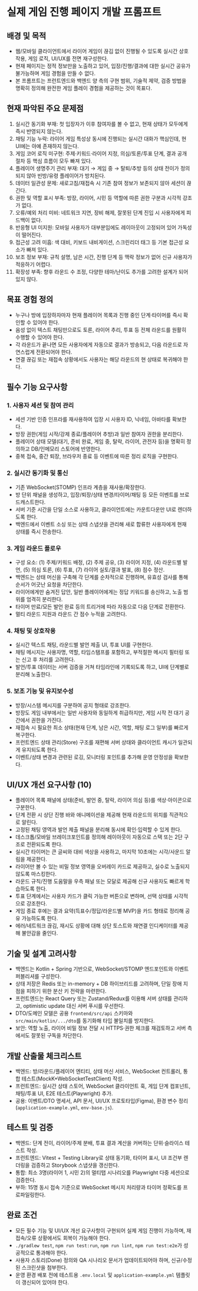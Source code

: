# 실제 게임 진행 페이지 개발 프롬프트

## 배경 및 목적
- 웹/모바일 클라이언트에서 라이어 게임이 끊김 없이 진행될 수 있도록 실시간 상호작용, 게임 로직, UI/UX를 전면 재구성한다.
- 현재 페이지는 정적 정보만을 노출하고 있어, 입장/진행/결과에 대한 실시간 공유가 불가능하며 게임 경험을 만들 수 없다.
- 본 프롬프트는 프런트엔드와 백엔드 양 측의 구현 범위, 기술적 제약, 검증 방법을 명확히 정의해 완전한 게임 플레이 경험을 제공하는 것이 목표다.

## 현재 파악된 주요 문제점
1. 실시간 동기화 부재: 첫 입장자가 이후 참여자를 볼 수 없고, 현재 상태가 모두에게 즉시 반영되지 않는다.
2. 채팅 기능 누락: 라이어 게임 특성상 동시에 진행되는 실시간 대화가 핵심인데, 현 UI에는 아예 존재하지 않는다.
3. 게임 코어 로직 미구현: 주제·키워드·라이어 지정, 의심/토론/투표 단계, 결과 공개 절차 등 핵심 흐름이 모두 빠져 있다.
4. 플레이어 생명주기 관리 부재: 대기 → 게임 중 → 탈퇴/추방 등의 상태 전이가 정의되지 않아 빈방/유령 플레이어가 방치된다.
5. 데이터 일관성 문제: 새로고침/재접속 시 기존 참여 정보가 보존되지 않아 세션이 끊긴다.
6. 권한 및 역할 표시 부족: 방장, 라이어, 시민 등 역할에 따른 권한 구분과 시각적 강조가 없다.
7. 오류/예외 처리 미비: 네트워크 지연, 장비 해제, 잘못된 단계 진입 시 사용자에게 피드백이 없다.
8. 반응형 UI 미지원: 모바일 사용자가 대부분임에도 레이아웃이 고정되어 있어 가독성이 떨어진다.
9. 접근성 고려 미흡: 색 대비, 키보드 내비게이션, 스크린리더 태그 등 기본 접근성 요소가 빠져 있다.
10. 보조 정보 부재: 규칙 설명, 남은 시간, 진행 단계 등 맥락 정보가 없어 신규 사용자가 적응하기 어렵다.
11. 확장성 부족: 향후 라운드 수 조정, 다양한 테마/난이도 추가를 고려한 설계가 되어 있지 않다.

## 목표 경험 정의
- 누구나 방에 입장하자마자 현재 플레이어 목록과 진행 중인 단계·타이머를 즉시 확인할 수 있어야 한다.
- 음성 없이 텍스트 채팅만으로도 토론, 라이어 추리, 투표 등 전체 라운드를 원활히 수행할 수 있어야 한다.
- 각 라운드가 끝나면 모든 사용자에게 자동으로 결과가 방송되고, 다음 라운드로 자연스럽게 전환되어야 한다.
- 연결 끊김 또는 재접속 상황에서도 사용자는 해당 라운드의 현 상태로 복귀해야 한다.

## 필수 기능 요구사항
### 1. 사용자 세션 및 참여 관리
- 세션 기반 인증 인프라를 재사용하여 입장 시 사용자 ID, 닉네임, 아바타를 확보한다.
- 방장 권한(게임 시작/강제 종료/플레이어 추방)과 일반 참여자 권한을 분리한다.
- 플레이어 상태 모델(대기, 준비 완료, 게임 중, 탈락, 라이어, 관전자 등)을 명확히 정의하고 DB/인메모리 스토어에 반영한다.
- 중복 접속, 중간 퇴장, 브라우저 종료 등 이벤트에 따른 정리 로직을 구현한다.

### 2. 실시간 동기화 및 통신
- 기존 WebSocket(STOMP) 인프라 계층을 재사용/확장한다.
- 방 단위 채널을 생성하고, 입장/퇴장/상태 변경/타이머/채팅 등 모든 이벤트를 브로드캐스트한다.
- 서버 기준 시간을 단일 소스로 사용하고, 클라이언트에는 카운트다운만 UI로 렌더하도록 한다.
- 백엔드에서 이벤트 소싱 또는 상태 스냅샷을 관리해 새로 합류한 사용자에게 현재 상태를 즉시 전송한다.

### 3. 게임 라운드 플로우
- 구성 요소: (1) 주제/키워드 배정, (2) 주제 공유, (3) 라이어 지정, (4) 라운드별 발언, (5) 의심 토론, (6) 투표, (7) 라이어 실토/결과 발표, (8) 점수 정산.
- 백엔드는 상태 머신을 구축해 각 단계를 순차적으로 진행하며, 유효성 검사를 통해 순서가 어긋난 요청을 차단한다.
- 라이어에게만 숨겨진 답안, 일반 플레이어에게는 정답 키워드를 송신하고, 노출 범위를 엄격히 분리한다.
- 타이머 만료/모든 발언 완료 등의 트리거에 따라 자동으로 다음 단계로 전환한다.
- 멀티 라운드 지원과 라운드 간 점수 누적을 고려한다.

### 4. 채팅 및 상호작용
- 실시간 텍스트 채팅, 라운드별 발언 제출 UI, 투표 UI를 구현한다.
- 채팅 메시지는 사용자명, 역할, 타임스탬프를 포함하고, 부적절한 메시지 필터링 또는 신고 후 처리를 고려한다.
- 발언/투표 데이터는 서버 검증을 거쳐 타임라인에 기록되도록 하고, UI에 단계별로 분리해 노출한다.

### 5. 보조 기능 및 유지보수성
- 방장/시스템 메시지를 구분하여 공지 형태로 강조한다.
- 방장도 게임 내부에서는 일반 사용자와 동일하게 취급하지만, 게임 시작 전 대기 공간에서 권한을 가진다.
- 재접속 시 필요한 최소 상태(현재 단계, 남은 시간, 역할, 채팅 로그 일부)를 빠르게 복구한다.
- 프런트엔드 상태 관리(Store) 구조를 재편해 서버 상태와 클라이언트 캐시가 일관되게 유지되도록 한다.
- 이벤트/상태 변경과 관련된 로깅, 모니터링 포인트를 추가해 운영 안정성을 확보한다.

## UI/UX 개선 요구사항 (10)
- 플레이어 목록 패널에 상태(준비, 발언 중, 탈락, 라이어 의심 등)를 색상·아이콘으로 구분한다.
- 단계 전환 시 상단 진행 바와 애니메이션을 제공해 현재 라운드의 위치를 직관적으로 알린다.
- 고정된 채팅 영역과 발언 제출 패널을 분리해 동시에 확인·입력할 수 있게 한다.
- 데스크톱/모바일 브레이크포인트를 정의해 레이아웃이 자동으로 스택 또는 2단 구조로 전환되도록 한다.
- 실시간 타이머는 큰 글씨와 대비 색상을 사용하고, 마지막 10초에는 시각/사운드 알림을 제공한다.
- 라이어만 볼 수 있는 비밀 정보 영역을 오버레이 카드로 제공하고, 실수로 노출되지 않도록 마스킹한다.
- 라운드 규칙/진행 도움말을 우측 패널 또는 모달로 제공해 신규 사용자도 빠르게 학습하도록 한다.
- 투표 단계에서는 사용자 카드가 클릭 가능한 버튼으로 변하며, 선택 상태를 시각적으로 강조한다.
- 게임 종료 후에는 결과 요약(득표수/정답/라운드별 MVP)을 카드 형태로 정리해 공유 가능하도록 한다.
- 에러/네트워크 끊김, 재시도 상황에 대해 상단 토스트와 재연결 인디케이터를 제공해 불안감을 줄인다.

## 기술 및 설계 고려사항
- 백엔드는 Kotlin + Spring 기반으로, WebSocket/STOMP 엔드포인트와 이벤트 퍼블리셔를 구성한다.
- 상태 저장은 Redis 또는 in-memory + DB 하이브리드를 고려하며, 단일 장애 지점을 피하기 위한 분산 키 전략을 마련한다.
- 프런트엔드는 React Query 또는 Zustand/Redux를 이용해 서버 상태를 관리하고, optimistic update 대신 서버 푸시를 우선한다.
- DTO/도메인 모델은 공용 `frontend/src/api` 스키마와 `src/main/kotlin/.../dto`를 동기화해 타입 불일치를 방지한다.
- 보안: 역할 노출, 라이어 비밀 정보 전달 시 HTTPS·권한 체크를 재검토하고 서버 측에서도 잘못된 구독을 차단한다.

## 개발 산출물 체크리스트
- 백엔드: 방/라운드/플레이어 엔티티, 상태 머신 서비스, WebSocket 컨트롤러, 통합 테스트(MockK+WebSocketTestClient) 작성.
- 프런트엔드: 실시간 상태 스토어, WebSocket 클라이언트 훅, 게임 단계 컴포넌트, 채팅/투표 UI, E2E 테스트(Playwright) 추가.
- 공용: 이벤트/DTO 명세서, API 문서, UI/UX 프로토타입(Figma), 환경 변수 정리(`application-example.yml`, `env-base.js`).

## 테스트 및 검증
- 백엔드: 단계 전이, 라이어/주제 분배, 투표 결과 계산을 커버하는 단위·슬라이스 테스트 작성.
- 프런트엔드: Vitest + Testing Library로 상태 동기화, 타이머 표시, UI 조건부 렌더링을 검증하고 Storybook 스냅샷을 갱신한다.
- 통합: 최소 3명(라이어 1, 시민 2)의 멀티탭 시나리오를 Playwright 다중 세션으로 검증한다.
- 부하: 15명 동시 접속 기준으로 WebSocket 메시지 처리량과 타이머 정확도를 프로파일링한다.

## 완료 조건
- 모든 필수 기능 및 UI/UX 개선 요구사항이 구현되어 실제 게임 진행이 가능하며, 재접속/오류 상황에서도 회복이 가능해야 한다.
- `./gradlew test`, `npm run test:run`, `npm run lint`, `npm run test:e2e`가 성공적으로 통과해야 한다.
- 사용자 스토리(Done) 정의와 QA 시나리오 문서가 업데이트되어야 하며, 신규/수정된 스크린샷을 첨부한다.
- 운영 환경 배포 전에 테스트용 `.env.local` 및 `application-example.yml` 템플릿이 갱신되어 있어야 한다.
